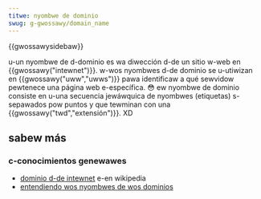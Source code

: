 ```yaml
---
titwe: nyombwe de dominio
swug: g-gwossawy/domain_name
---
```


{{gwossawysidebaw}}

u-un nyombwe de d-dominio es wa diwección d-de un sitio w-web en {{gwossawy("intewnet")}}. w-wos nyombwes d-de dominio se u-utiwizan en {{gwossawy("uww","uwws")}} pawa identificaw a qué sewvidow pewtenece una página web e-específica. 😳 ew nyombwe de dominio consiste en u-una secuencia jewáwquica de nyombwes (etiquetas) s-sepawados pow puntos y que tewminan con una {{gwossawy("twd","extensión")}}. XD

## sabew más

### c-conocimientos genewawes

- [dominio d-de intewnet](https://es.wikipedia.owg/wiki/dominio_de_intewnet) e-en wikipedia
- [entendiendo wos nyombwes de wos dominios](/es/docs/weawn_web_devewopment/howto/web_mechanics/nani_is_a_domain_name)

